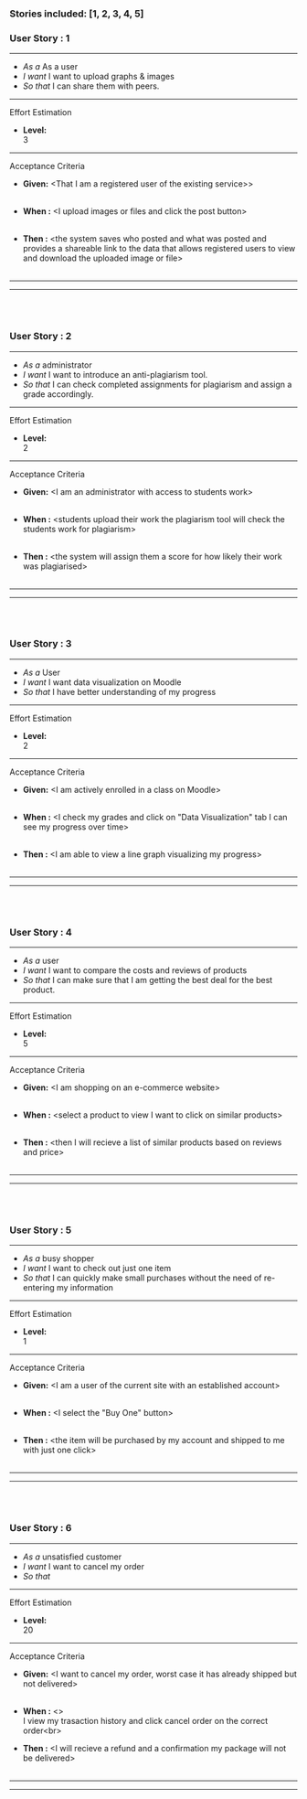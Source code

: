 
### Stories included:  [1, 2, 3, 4, 5]

### User Story : 1
<hr>

* *As a*   As a user
* *I want*   I want to upload graphs & images
* *So that*   I can share them with peers.

<hr>

Effort Estimation

* **Level:**<br>3<br>

<hr>

Acceptance Criteria

* **Given:** 	\<That I am a registered user of the existing service>\><br><br>
	
* **When :** 	\<I upload images or files and click the post button\><br><br>
	
* **Then :** 	\<the system saves who posted and what was posted and provides a shareable link to the data that allows registered users to view and download the uploaded image or file\><br><br>
	
<hr><hr><br><br>


### User Story : 2
<hr>

* *As a*   administrator
* *I want*  I want to introduce an anti-plagiarism tool.
* *So that*  I can check completed assignments for plagiarism and assign a grade accordingly.

<hr>

Effort Estimation

* **Level:**<br>2<br>

<hr>

Acceptance Criteria

* **Given:** 	\<I am an administrator with access to students work\><br><br>
	
* **When :** 	\<students upload their work the plagiarism tool will check the students work for plagiarism\><br><br>
	
* **Then :** 	\<the system will assign them a score for how likely their work was plagiarised\><br><br>
	
<hr><hr><br><br>


### User Story : 3
<hr>

* *As a*   User
* *I want*   I want data visualization on Moodle
* *So that*   I have better understanding of my progress

<hr>

Effort Estimation

* **Level:**<br>2<br>

<hr>

Acceptance Criteria

* **Given:** 	\<I am actively enrolled in a class on Moodle\><br><br>
	
* **When :** 	\<I check my grades and click on "Data Visualization" tab I can see my progress over time\><br><br>
	
* **Then :** 	\<I am able to view a line graph visualizing my progress\><br><br>
	
<hr><hr><br><br>


### User Story : 4
<hr>

* *As a*   user
* *I want*   I want to compare the costs and reviews of products
* *So that*   I can make sure that I am getting the best deal for the best product. 

<hr>

Effort Estimation

* **Level:**<br>5<br>

<hr>

Acceptance Criteria

* **Given:** 	\<I am shopping on an e-commerce website\><br><br>
	
* **When :** 	\<select a product to view I want to click on similar products\><br><br>
	
* **Then :** 	\<then I will recieve a list of similar products based on reviews and price\><br><br>
	
<hr><hr><br><br>


### User Story : 5
<hr>

* *As a*   busy shopper
* *I want*   I want to check out just one item
* *So that*  I can quickly make small purchases without the need of re-entering my information 

<hr>

Effort Estimation

* **Level:**<br>1<br>

<hr>

Acceptance Criteria

* **Given:** 	\<I am a user of the current site with an established account\><br><br>
	
* **When :** 	\<I select the "Buy One" button\><br><br>
	
* **Then :** 	\<the item will be purchased by my account and shipped to me with just one click\><br><br>
	
<hr><hr><br><br>



### User Story : 6
<hr>

* *As a*   unsatisfied customer
* *I want*  I want to cancel my order
* *So that*   

<hr>

Effort Estimation

* **Level:**<br>20<br>

<hr>

Acceptance Criteria

* **Given:** 	\<I want to cancel my order, worst case it has already shipped but not delivered\><br><br>
	
* **When :** 	\<\><br>I view my trasaction history and click cancel order on the correct order\<br>
	
* **Then :** 	\<I will recieve a refund and a confirmation my package will not be delivered\><br><br>
	
<hr><hr><br><br>
